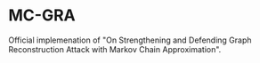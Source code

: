 # MC-GRA
Official implemenation of "On Strengthening and Defending Graph Reconstruction Attack with Markov Chain Approximation".
